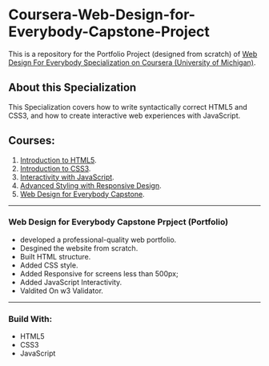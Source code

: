 # Coursera-Web-Design-for-Everybody-Capstone-Project
This is a repository for the Portfolio Project (designed from scratch) of [Web Design For Everybody Specialization on Coursera (University of Michigan)](https://www.coursera.org/specializations/web-design).

## About this Specialization
This Specialization covers how to write syntactically correct HTML5 and CSS3, and how to create interactive web experiences with JavaScript.

## Courses: 
1. [Introduction to HTML5](https://www.coursera.org/learn/html?specialization=web-design).
2. [Introduction to CSS3](https://www.coursera.org/learn/introcss?specialization=web-design).
3. [Interactivity with JavaScript](https://www.coursera.org/learn/javascript?specialization=web-design).
4. [Advanced Styling with Responsive Design](https://www.coursera.org/learn/responsivedesign?specialization=web-design).
5. [Web Design for Everybody Capstone](https://www.coursera.org/learn/web-design-project).

---

### Web Design for Everybody Capstone Prpject (Portfolio)
* developed a professional-quality web portfolio.
* Desgined the website from scratch.
* Built HTML structure.
* Added CSS style.
* Added Responsive for screens less than 500px;
* Added JavaScript Interactivity.
* Valdited On w3 Validator.

---

### Build With: 
* HTML5
* CSS3
* JavaScript
